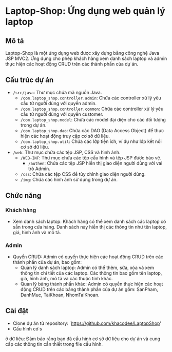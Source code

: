 # Laptop-Shop: Ứng dụng web quản lý laptop

## Mô tả
Laptop-Shop là một ứng dụng web được xây dựng bằng công nghệ Java JSP MVC2. Ứng dụng cho phép khách hàng xem danh sách laptop và admin thực hiện các hoạt động CRUD trên các thành phần của dự án.

## Cấu trúc dự án
- `/src/java`: Thư mục chứa mã nguồn Java.
  - `/com.laptop_shop.controller.admin`: Chứa các controller xử lý yêu cầu từ người dùng với quyền admin.
  - `/com.laptop_shop.controller.common`: Chứa các controller xử lý yêu cầu từ người dùng với quyền customer.
  - `/com.laptop_shop.model`: Chứa các model đại diện cho các đối tượng trong dự án.
  - `/com.laptop_shop.dao`: Chứa các DAO (Data Access Object) để thực hiện các hoạt động truy cập cơ sở dữ liệu.
  - `/com.laptop_shop.util`: Chứa các lớp tiện ích, ví dụ như lớp kết nối cơ sở dữ liệu.
- `/web`: Thư mục chứa các tệp JSP, CSS và hình ảnh.
  - `/WEB-INF`: Thư mục chứa các tệp cấu hình và tệp JSP được bảo vệ.
    - `/authen`: Chứa các tệp JSP hiển thị giao diện người dùng với vai trò Admin.
  - `/css`: Chứa các tệp CSS để tùy chỉnh giao diện người dùng.
  - `/img`: Chứa các hình ảnh sử dụng trong dự án.

## Chức năng
### Khách hàng
- Xem danh sách laptop: Khách hàng có thể xem danh sách các laptop có sẵn trong cửa hàng. Danh sách này hiển thị các thông tin như tên laptop, giá, hình ảnh và mô tả.

### Admin
- Quyền CRUD: Admin có quyền thực hiện các hoạt động CRUD trên các thành phần của dự án, bao gồm:
  - Quản lý danh sách laptop: Admin có thể thêm, sửa, xóa và xem thông tin chi tiết của các laptop. Các thông tin bao gồm tên laptop, giá, hình ảnh, mô tả và các thuộc tính khác.
  - Quản lý bảng thành phần khác: Admin có quyền thực hiện các hoạt động CRUD trên các bảng thành phần của dự án gồm: SanPham, DanhMuc, TaiKhoan, NhomTaiKhoan.

## Cài đặt
- Clone dự án từ repository: `https://github.com/khacodee/LaptopShop'
- Cấu hình cơ s

ở dữ liệu: Đảm bảo rằng bạn đã cấu hình cơ sở dữ liệu cho dự án và cung cấp các thông tin cần thiết trong file cấu hình.
